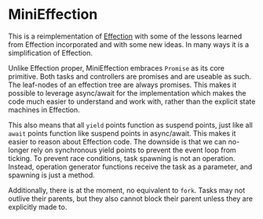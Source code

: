 # MiniEffection

This is a reimplementation of
[Effection](https://github.com/thefrontside/effection) with some of the lessons
learned from Effection incorporated and with some new ideas. In many ways it is a
simplification of Effection.

Unlike Effection proper, MiniEffection embraces `Promise` as its core
primitive.  Both tasks and controllers are promises and are useable as such.
The leaf-nodes of an effection tree are always promises. This makes it possible to
leverage async/await for the implementation which makes the code much easier to
understand and work with, rather than the explicit state machines in Effection.

This also means that all `yield` points function as suspend points, just like
all `await` points function like suspend points in async/await. This makes it
easier to reason about Effection code. The downside is that we can no-longer
rely on synchronous yield points to prevent the event loop from ticking. To
prevent race conditions, task spawning is not an operation. Instead, operation
generator functions receive the task as a parameter, and spawning is just a
method.

Additionally, there is at the moment, no equivalent to `fork`. Tasks may not
outlive their parents, but they also cannot block their parent unless they are
explicitly made to.
